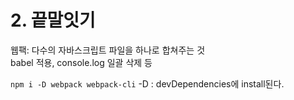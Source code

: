 # 2. 끝말잇기  


웹팩: 다수의 자바스크립트 파일을 하나로 합쳐주는 것  
babel 적용, console.log 일괄 삭제 등  


`npm i -D webpack webpack-cli`
-D : devDependencies에 install된다.